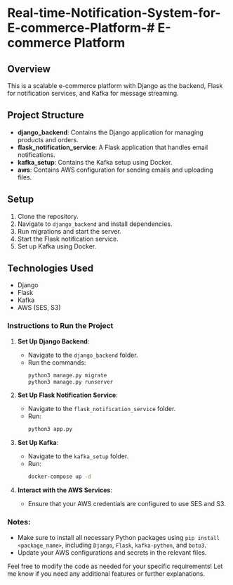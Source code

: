 # Real-time-Notification-System-for-E-commerce-Platform-# E-commerce Platform

## Overview
This is a scalable e-commerce platform with Django as the backend, Flask for notification services, and Kafka for message streaming.

## Project Structure
- **django_backend**: Contains the Django application for managing products and orders.
- **flask_notification_service**: A Flask application that handles email notifications.
- **kafka_setup**: Contains the Kafka setup using Docker.
- **aws**: Contains AWS configuration for sending emails and uploading files.

## Setup
1. Clone the repository.
2. Navigate to `django_backend` and install dependencies.
3. Run migrations and start the server.
4. Start the Flask notification service.
5. Set up Kafka using Docker.

## Technologies Used
- Django
- Flask
- Kafka
- AWS (SES, S3)

### Instructions to Run the Project

1. **Set Up Django Backend**:
   - Navigate to the `django_backend` folder.
   - Run the commands:
     ```bash
     python3 manage.py migrate
     python3 manage.py runserver
     ```

2. **Set Up Flask Notification Service**:
   - Navigate to the `flask_notification_service` folder.
   - Run:
     ```bash
     python3 app.py
     ```

3. **Set Up Kafka**:
   - Navigate to the `kafka_setup` folder.
   - Run:
     ```bash
     docker-compose up -d
     ```

4. **Interact with the AWS Services**:
   - Ensure that your AWS credentials are configured to use SES and S3.

### Notes:
- Make sure to install all necessary Python packages using `pip install <package_name>`, including `Django`, `Flask`, `kafka-python`, and `boto3`.
- Update your AWS configurations and secrets in the relevant files.

Feel free to modify the code as needed for your specific requirements! Let me know if you need any additional features or further explanations.
